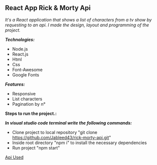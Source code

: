## React App Rick & Morty Api

*It's a React application that shows a list of characters from a tv show by requesting to an api. 
I made the design, layout and programming of the project.*
   
***Technologies:***
- Node.js
- React.js
- Html
- Css
- Font-Awesome
- Google Fonts

***Features:***
- Responsive
- List characters
- Pagination by n°


**Steps to run the project.:**

***In visual studio code terminal write the following commands:***
   - Clone project to local repository "git clone https://github.com/Jableed43/rick-morty-api.git"
   - Inside root directory "npm i" to install the necessary dependencies
   - Run project  "npm start"
      
[Api Used](https://rickandmortyapi.com/)
